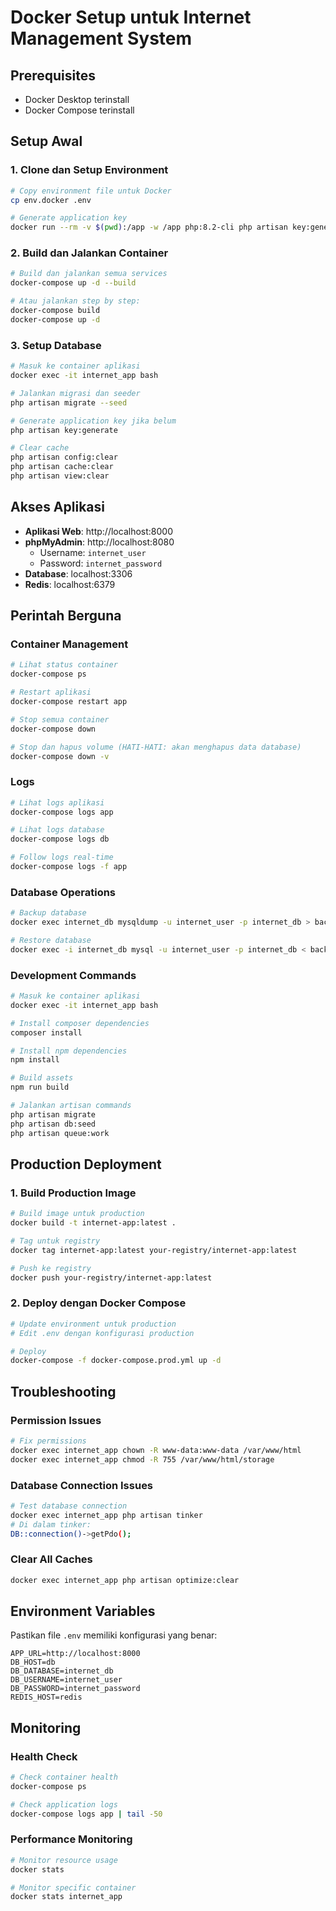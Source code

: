 # Docker Setup untuk Internet Management System

## Prerequisites
- Docker Desktop terinstall
- Docker Compose terinstall

## Setup Awal

### 1. Clone dan Setup Environment
```bash
# Copy environment file untuk Docker
cp env.docker .env

# Generate application key
docker run --rm -v $(pwd):/app -w /app php:8.2-cli php artisan key:generate
```

### 2. Build dan Jalankan Container
```bash
# Build dan jalankan semua services
docker-compose up -d --build

# Atau jalankan step by step:
docker-compose build
docker-compose up -d
```

### 3. Setup Database
```bash
# Masuk ke container aplikasi
docker exec -it internet_app bash

# Jalankan migrasi dan seeder
php artisan migrate --seed

# Generate application key jika belum
php artisan key:generate

# Clear cache
php artisan config:clear
php artisan cache:clear
php artisan view:clear
```

## Akses Aplikasi

- **Aplikasi Web**: http://localhost:8000
- **phpMyAdmin**: http://localhost:8080
  - Username: `internet_user`
  - Password: `internet_password`
- **Database**: localhost:3306
- **Redis**: localhost:6379

## Perintah Berguna

### Container Management
```bash
# Lihat status container
docker-compose ps

# Restart aplikasi
docker-compose restart app

# Stop semua container
docker-compose down

# Stop dan hapus volume (HATI-HATI: akan menghapus data database)
docker-compose down -v
```

### Logs
```bash
# Lihat logs aplikasi
docker-compose logs app

# Lihat logs database
docker-compose logs db

# Follow logs real-time
docker-compose logs -f app
```

### Database Operations
```bash
# Backup database
docker exec internet_db mysqldump -u internet_user -p internet_db > backup.sql

# Restore database
docker exec -i internet_db mysql -u internet_user -p internet_db < backup.sql
```

### Development Commands
```bash
# Masuk ke container aplikasi
docker exec -it internet_app bash

# Install composer dependencies
composer install

# Install npm dependencies
npm install

# Build assets
npm run build

# Jalankan artisan commands
php artisan migrate
php artisan db:seed
php artisan queue:work
```

## Production Deployment

### 1. Build Production Image
```bash
# Build image untuk production
docker build -t internet-app:latest .

# Tag untuk registry
docker tag internet-app:latest your-registry/internet-app:latest

# Push ke registry
docker push your-registry/internet-app:latest
```

### 2. Deploy dengan Docker Compose
```bash
# Update environment untuk production
# Edit .env dengan konfigurasi production

# Deploy
docker-compose -f docker-compose.prod.yml up -d
```

## Troubleshooting

### Permission Issues
```bash
# Fix permissions
docker exec internet_app chown -R www-data:www-data /var/www/html
docker exec internet_app chmod -R 755 /var/www/html/storage
```

### Database Connection Issues
```bash
# Test database connection
docker exec internet_app php artisan tinker
# Di dalam tinker:
DB::connection()->getPdo();
```

### Clear All Caches
```bash
docker exec internet_app php artisan optimize:clear
```

## Environment Variables

Pastikan file `.env` memiliki konfigurasi yang benar:

```env
APP_URL=http://localhost:8000
DB_HOST=db
DB_DATABASE=internet_db
DB_USERNAME=internet_user
DB_PASSWORD=internet_password
REDIS_HOST=redis
```

## Monitoring

### Health Check
```bash
# Check container health
docker-compose ps

# Check application logs
docker-compose logs app | tail -50
```

### Performance Monitoring
```bash
# Monitor resource usage
docker stats

# Monitor specific container
docker stats internet_app
```
